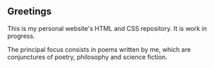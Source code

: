 ## Greetings
This is my personal website's HTML and CSS repository. It is work in progress.

The principal focus consists in poems written by me, which are conjunctures of poetry, philosophy and science fiction.
